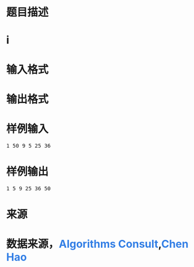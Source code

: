 

# 题目描述



# i



# 输入格式



# 输出格式



# 样例输入


<pre>1 50 9 5 25 36 
</pre>

# 样例输出


<pre>1 5 9 25 36 50</pre>

# 来源



# 数据来源，<span style="color:#337FE5;">Algorithms Consult</span>,<span style="color:#337FE5;">Chen Hao</span>


